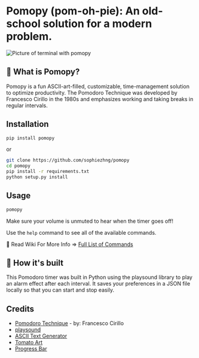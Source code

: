 # Pomopy (pom-oh-pie): An old-school solution for a modern problem.

![Picture of terminal with pomopy](https://sophiezhng.github.io/pomopy/images/pomopy.png)

## 🍅 What is Pomopy?
Pomopy is a fun ASCII-art-filled, customizable, time-management solution to optimize productivity. The Pomodoro Technique was developed by Francesco Cirillo in the 1980s and emphasizes working and taking breaks in regular intervals. 

## Installation
```bash
pip install pomopy
```
or
```bash
git clone https://github.com/sophiezhng/pomopy
cd pomopy
pip install -r requirements.txt
python setup.py install
```

## Usage
```bash
pomopy
```

Make sure your volume is unmuted to hear when the timer goes off!

Use the `help` command to see all of the available commands.

🍝 Read Wiki For More Info => [Full List of Commands](https://github.com/sophiezhng/pomopy/wiki/Commands)

## 🌱 How it's built
This Pomodoro timer was built in Python using the playsound library to play an alarm effect after each interval. It saves your preferences in a JSON file locally so that you can start and stop easily. 

## Credits
- [Pomodoro Technique](https://en.wikipedia.org/wiki/Pomodoro_Technique) - by: Francesco Cirillo
- [playsound](https://github.com/TaylorSMarks/playsound)
- [ASCII Text Generator](https://manytools.org/hacker-tools/ascii-banner/)
- [Tomato Art](https://textart.sh/topic/tomato)
- [Progress Bar](https://stackoverflow.com/questions/3173320/text-progress-bar-in-the-console)
